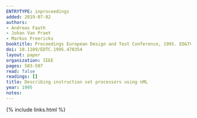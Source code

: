 ```yaml
---
ENTRYTYPE: inproceedings
added: 2019-07-02
authors:
- Andreas Fauth
- Johan Van Praet
- Markus Freericks
booktitle: Proceedings European Design and Test Conference, 1995. ED&TC 1995
doi: 10.1109/EDTC.1995.470354
layout: paper
organization: IEEE
pages: 503-507
read: false
readings: []
title: Describing instruction set processors using nML
year: 1995
notes:
---
```

{% include links.html %}
